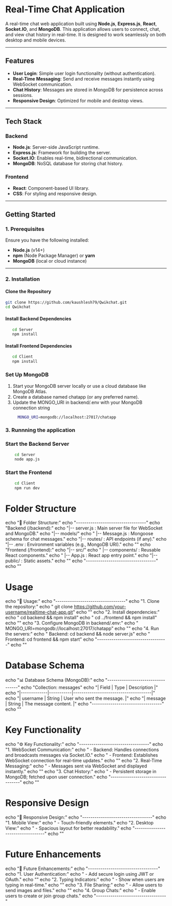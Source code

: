 # Real-Time Chat Application

A real-time chat web application built using **Node.js**, **Express.js**, **React**, **Socket.IO**, and **MongoDB**. This application allows users to connect, chat, and view chat history in real-time. It is designed to work seamlessly on both desktop and mobile devices.

---

## **Features**

- **User Login**: Simple user login functionality (without authentication).
- **Real-Time Messaging**: Send and receive messages instantly using WebSocket communication.
- **Chat History**: Messages are stored in MongoDB for persistence across sessions.
- **Responsive Design**: Optimized for mobile and desktop views.

---

## **Tech Stack**

### **Backend**
- **Node.js**: Server-side JavaScript runtime.
- **Express.js**: Framework for building the server.
- **Socket.IO**: Enables real-time, bidirectional communication.
- **MongoDB**: NoSQL database for storing chat history.

### **Frontend**
- **React**: Component-based UI library.
- **CSS**: For styling and responsive design.

---

## **Getting Started**

### **1. Prerequisites**
Ensure you have the following installed:
- **Node.js** (v14+)
- **npm** (Node Package Manager) or **yarn**
- **MongoDB** (local or cloud instance)

---

### **2. Installation**

#### **Clone the Repository**
```bash
git clone https://github.com/kaushlesh79/Qwikchat.git
cd Qwikchat
```

#### **Install Backend Dependencies**
```bash
   cd Server
   npm install
```

#### **Install Frontend Dependencies**
```bash
   cd Client
   npm install
```

### **Set Up MongoDB**
  1. Start your MongoDB server locally or use a cloud database like MongoDB Atlas.
  2. Create a database named chatapp (or any preferred name).
  3. Update the MONGO_URI in backend/.env with your MongoDB connection string
     ```bash
       MONGO_URI=mongodb://localhost:27017/chatapp
     ```
     
### **3. Runnning the application**

###  **Start the Backend Server**
```bash
    cd Server
    node app.js
```

### **Start the Frontend**
```bash
    cd Client
    npm run dev
```


# Folder Structure
echo "📂 Folder Structure:"
echo "----------------------------------"
echo "Backend (/backend):"
echo "|-- server.js         : Main server file for WebSocket and MongoDB."
echo "|-- models/"
echo "   |-- Message.js     : Mongoose schema for chat messages."
echo "|-- routes/           : API endpoints (if any)."
echo "|-- .env              : Environment variables (e.g., MongoDB URI)."
echo ""
echo "Frontend (/frontend):"
echo "|-- src/"
echo "   |-- components/    : Reusable React components."
echo "   |-- App.js         : React app entry point."
echo "|-- public/           : Static assets."
echo ""
echo "----------------------------------"
echo ""

# Usage
echo "🚀 Usage:"
echo "----------------------------------"
echo "1. Clone the repository:"
echo "   git clone https://github.com/your-username/realtime-chat-app.git"
echo ""
echo "2. Install dependencies:"
echo "   cd backend && npm install"
echo "   cd ../frontend && npm install"
echo ""
echo "3. Configure MongoDB in backend/.env:"
echo "   MONGO_URI=mongodb://localhost:27017/chatapp"
echo ""
echo "4. Run the servers:"
echo "   Backend: cd backend && node server.js"
echo "   Frontend: cd frontend && npm start"
echo "----------------------------------"
echo ""

# Database Schema
echo "📊 Database Schema (MongoDB):"
echo "----------------------------------"
echo "Collection: messages"
echo "| Field       | Type      | Description                          |"
echo "|-------------|-----------|--------------------------------------|"
echo "| username    | String    | User who sent the message.           |"
echo "| message     | String    | The message content.                |"
echo "----------------------------------"
echo ""

# Key Functionality
echo "⚙️  Key Functionality:"
echo "----------------------------------"
echo "1. WebSocket Communication:"
echo "   - Backend: Handles connections and broadcasts messages via Socket.IO."
echo "   - Frontend: Establishes WebSocket connection for real-time updates."
echo ""
echo "2. Real-Time Messaging:"
echo "   - Messages sent via WebSocket and displayed instantly."
echo ""
echo "3. Chat History:"
echo "   - Persistent storage in MongoDB; fetched upon user connection."
echo "----------------------------------"
echo ""

# Responsive Design
echo "📱 Responsive Design:"
echo "----------------------------------"
echo "1. Mobile View:"
echo "   - Touch-friendly elements."
echo "2. Desktop View:"
echo "   - Spacious layout for better readability."
echo "----------------------------------"
echo ""

# Future Enhancements
echo "🔮 Future Enhancements:"
echo "----------------------------------"
echo "1. User Authentication:"
echo "   - Add secure login using JWT or OAuth."
echo ""
echo "2. Typing Indicators:"
echo "   - Show when users are typing in real-time."
echo ""
echo "3. File Sharing:"
echo "   - Allow users to send images and files."
echo ""
echo "4. Group Chats:"
echo "   - Enable users to create or join group chats."
echo "----------------------------------"

  


